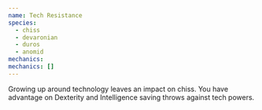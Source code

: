 ```yaml
---
name: Tech Resistance
species:
  - chiss
  - devaronian
  - duros
  - anomid
mechanics:
mechanics: []
---
```

Growing up around technology leaves an impact on chiss. You have advantage on Dexterity and Intelligence saving throws against tech powers.
